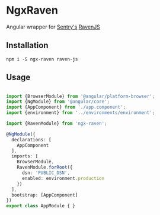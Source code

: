 # NgxRaven

Angular wrapper for [Sentry's](https://sentry.io/)  [RavenJS](https://github.com/getsentry/raven-js)


## Installation

`npm i -S ngx-raven raven-js`

## Usage

```typescript

import {BrowserModule} from '@angular/platform-browser';
import {NgModule} from '@angular/core';
import {AppComponent} from './app.component';
import {environment} from '../environments/environment';

import {RavenModule} from 'ngx-raven';

@NgModule({
  declarations: [
    AppComponent
  ],
  imports: [
    BrowserModule,
    RavenModule.forRoot({
      dsn: 'PUBLIC_DSN',
      enabled: environment.production
    })
  ],
  bootstrap: [AppComponent]
})
export class AppModule { }

```
